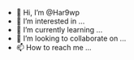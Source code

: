 - 👋 Hi, I’m @Har9wp
- 👀 I’m interested in ...
- 🌱 I’m currently learning ...
- 💞️ I’m looking to collaborate on ...
- 📫 How to reach me ...

<!---
Har9wp/Har9wp is a ✨ special ✨ repository because its `README.md` (this file) appears on your GitHub profile.
You can click the Preview link to take a look at your changes.
--->
